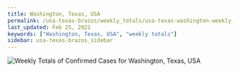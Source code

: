 ```yaml
---
title: Washington, Texas, USA
permalink: /usa-texas-brazos/weekly_totals/usa-texas-washington-weekly_totals.html
last_updated: Feb 25, 2021
keywords: ["Washington, Texas, USA", "weekly totals"]
sidebar: usa-texas-brazos_sidebar
---
```


![Weekly Totals of Confirmed Cases for Washington, Texas, USA](/covid_tracker/images/graphs/usa-texas-washington-weekly_totals_graph.png)
